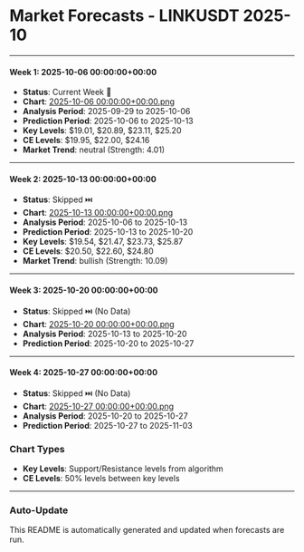 # Market Forecasts - LINKUSDT 2025-10

---

#### Week 1: 2025-10-06 00:00:00+00:00
- **Status**: Current Week 🔄
- **Chart**: <a href="./2025-10-06 00:00:00+00:00.png">2025-10-06 00:00:00+00:00.png</a>
- **Analysis Period**: 2025-09-29 to 2025-10-06
- **Prediction Period**: 2025-10-06 to 2025-10-13
- **Key Levels**: $19.01, $20.89, $23.11, $25.20
- **CE Levels**: $19.95, $22.00, $24.16
- **Market Trend**: neutral (Strength: 4.01)

---

#### Week 2: 2025-10-13 00:00:00+00:00
- **Status**: Skipped ⏭️
- **Chart**: <a href="./2025-10-13 00:00:00+00:00.png">2025-10-13 00:00:00+00:00.png</a>
- **Analysis Period**: 2025-10-06 to 2025-10-13
- **Prediction Period**: 2025-10-13 to 2025-10-20
- **Key Levels**: $19.54, $21.47, $23.73, $25.87
- **CE Levels**: $20.50, $22.60, $24.80
- **Market Trend**: bullish (Strength: 10.09)

---

#### Week 3: 2025-10-20 00:00:00+00:00
- **Status**: Skipped ⏭️ (No Data)
- **Chart**: <a href="./2025-10-20 00:00:00+00:00.png">2025-10-20 00:00:00+00:00.png</a>
- **Analysis Period**: 2025-10-13 to 2025-10-20
- **Prediction Period**: 2025-10-20 to 2025-10-27

---

#### Week 4: 2025-10-27 00:00:00+00:00
- **Status**: Skipped ⏭️ (No Data)
- **Chart**: <a href="./2025-10-27 00:00:00+00:00.png">2025-10-27 00:00:00+00:00.png</a>
- **Analysis Period**: 2025-10-20 to 2025-10-27
- **Prediction Period**: 2025-10-27 to 2025-11-03

### Chart Types

- **Key Levels**: Support/Resistance levels from algorithm
- **CE Levels**: 50% levels between key levels

---

### Auto-Update

This README is automatically generated and updated when forecasts are run.
